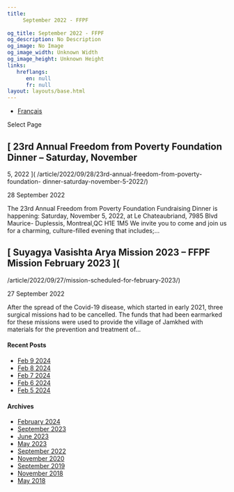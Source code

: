 ```yaml
---
title: 
     September 2022 - FFPF
    
og_title: September 2022 - FFPF
og_description: No Description
og_image: No Image
og_image_width: Unknown Width
og_image_height: Unknown Height
links:
   hreflangs:
      en: null
      fr: null
layout: layouts/base.html
---
```


  * [ Français ]( /fr/article/2022/09/)

[ ]( )

Select Page

##  [ 23rd Annual Freedom from Poverty Foundation Dinner – Saturday, November
5, 2022 ]( /article/2022/09/28/23rd-annual-freedom-from-poverty-foundation-
dinner-saturday-november-5-2022/)

28 September 2022

The 23rd Annual Freedom from Poverty Foundation Fundraising Dinner is
happening: Saturday, November 5, 2022, at Le Chateaubriand, 7985 Blvd Maurice-
Duplessis, Montreal,QC H1E 1M5 We invite you to come and join us for a
charming, culture-filled evening that includes;...

##  [ Suyagya Vasishta Arya Mission 2023 – FFPF Mission February 2023 ](
/article/2022/09/27/mission-scheduled-for-february-2023/)

27 September 2022

After the spread of the Covid-19 disease, which started in early 2021, three
surgical missions had to be cancelled. The funds that had been earmarked for
these missions were used to provide the village of Jamkhed with materials for
the prevention and treatment of...

####  Recent Posts

  * [ Feb 9 2024 ]( /article/2024/02/09/feb-9-2024/)
  * [ Feb 8 2024 ]( /article/2024/02/08/feb-8-2024/)
  * [ Feb 7 2024 ]( /article/2024/02/07/feb-7-2024/)
  * [ Feb 6 2024 ]( /article/2024/02/06/feb-6-2024/)
  * [ Feb 5 2024 ]( /article/2024/02/05/feb-5-2024/)

####  Archives

  * [ February 2024 ]( /article/2024/02/)
  * [ September 2023 ]( /article/2023/09/)
  * [ June 2023 ]( /article/2023/06/)
  * [ May 2023 ]( /article/2023/05/)
  * [ September 2022 ](index.html)
  * [ November 2020 ]( /article/2020/11/)
  * [ September 2019 ]( /article/2019/09/)
  * [ November 2018 ]( /article/2018/11/)
  * [ May 2018 ]( /article/2018/05/)



